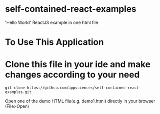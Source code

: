 # self-contained-react-examples
'Hello World' ReactJS example in one html file

# To Use This Application
# Clone this file in your ide and make changes according to your need

`git clone https://github.com/appsciences/self-contained-react-examples.git`

Open one of the demo HTML file(e.g. demo1.html) directly in your browser (File>Open)
